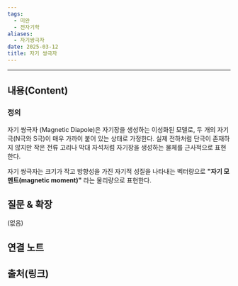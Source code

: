 ```yaml
---
tags:
  - 미완
  - 전자기학
aliases:
  - 자기쌍극자
date: 2025-03-12
title: 자기 쌍극자
---
```


---

## 내용(Content)

### 정의

자기 쌍극자 (Magnetic Diapole)은 자기장을 생성하는 이성화된 모델로, 두 개의 자기 극(N극와 S극)이 매우 가까이 붙어 있는 상태로 가정한다. 실제 전하처럼 단극이 존재하지 않지만 작은 전류 고리나 막대 자석처럼 자기장을 생성하는 물체를 근사적으로 표현한다.

자기 쌍극자는 크기가 작고 방향성을 가진 자기적 성질을 나타내는 벡터량으로 **"자기 모멘트(magnetic moment)"** 라는 물리량으로 표현한다.

## 질문 & 확장

(없음)

## 연결 노트

## 출처(링크)






